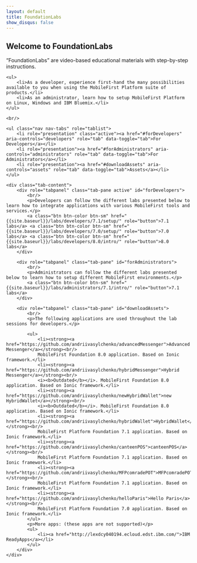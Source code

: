 ```yaml
---
layout: default
title: FoundationLabs
show_disqus: false
---
```

<div class="container">
    <h2 class="no-anchor">Welcome to FoundationLabs</h2>
    <p>“FoundationLabs” are video-based educational materials with step-by-step instructions.</p>

    <ul>
        <li>As a developer, experience first-hand the many possibilities available to you when using the MobileFirst Platform suite of products.</li>
        <li>As an administrator, learn how to setup MobileFirst Platform on Linux, Windows and IBM Bluemix.</li>
    </ul>

    <br/>

    <ul class="nav nav-tabs" role="tablist">
        <li role="presentation" class="active"><a href="#forDevelopers" aria-controls="developers" role="tab" data-toggle="tab">For Developers</a></li>
        <li role="presentation"><a href="#forAdministrators" aria-controls="administrators" role="tab" data-toggle="tab">For Administrators</a></li>
        <li role="presentation"><a href="#downloadAssets" aria-controls="assets" role="tab" data-toggle="tab">Assets</a></li>
    </ul>
    
    <div class="tab-content">
        <div role="tabpanel" class="tab-pane active" id="forDevelopers">
            <br/>
            <p>Developers can follow the different labs presented below to learn how to integrate applications with various MobileFirst tools and services.</p>
            <a class="btn btn-color btn-sm" href="{{site.baseurl}}/labs/developers/7.1/setup/" role="button">7.1 labs</a> <a class="btn btn-color btn-sm" href="{{site.baseurl}}/labs/developers/7.0/setup/" role="button">7.0 labs</a> <a class="btn btn-color btn-sm" href="{{site.baseurl}}/labs/developers/8.0/intro/" role="button">8.0 labs</a>
        </div>

        <div role="tabpanel" class="tab-pane" id="forAdministrators">
            <br/>
            <p>Administrators can follow the different labs presented below to learn how to setup different MobileFirst environments.</p>
            <a class="btn btn-color btn-sm" href="{{site.baseurl}}/labs/administrators/7.1/intro/" role="button">7.1 labs</a>
        </div>
        
        <div role="tabpanel" class="tab-pane" id="downloadAssets">
            <br/>
            <p>The following applications are used throughout the lab sessions for developers.</p>
            
            <ul>
                <li><strong><a href="https://github.com/andriivasylchenko/advancedMessenger">Advanced Messenger</a></strong><br/>
                MobileFirst Foundation 8.0 application. Based on Ionic framework.</li>
                <li><strong><a href="https://github.com/andriivasylchenko/hybridMessenger">Hybrid Messenger</a></strong><br/>
                <i><b>Outdated</b></i>. MobileFirst Foundation 8.0 application. Based on Ionic framework.</li>
                <li><strong><a href="https://github.com/andriivasylchenko/newHybridWallet">new HybridWallet</a></strong><br/>
                <i><b>Outdated</b></i>. MobileFirst Foundation 8.0 application. Based on Ionic framework.</li>
                <li><strong><a href="https://github.com/andriivasylchenko/hybridWallet">HybridWallet</a></strong><br/>
                MobileFirst Platform Foundation 7.1 application. Based on Ionic framework.</li>
                <li><strong><a href="https://github.com/andriivasylchenko/canteenPOS">canteenPOS</a></strong><br/>
                MobileFirst Platform Foundation 7.1 application. Based on Ionic framework.</li>
                <li><strong><a href="https://github.com/andriivasylchenko/MFPcomradePOT">MFPcomradePOT</a></strong><br/>
                MobileFirst Platform Foundation 7.1 application. Based on Ionic framework.</li>
                <li><strong><a href="https://github.com/andriivasylchenko/helloParis">Hello Paris</a></strong><br/>
                MobileFirst Platform Foundation 7.0 application. Based on Ionic framework.</li>
            </ul>
            <p>More apps: (these apps are not supported)</p>
            <ul>
                <li><a href="http://lexdcy040194.ecloud.edst.ibm.com/">IBM ReadyApps</a></li>
            </ul>
        </div>
    </div>
</div>
